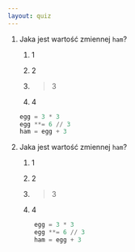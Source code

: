 ```yaml
---
layout: quiz
---
```


1. Jaka jest wartość zmiennej `ham`?

    1. 1

    2. 2

    3. > 3

    4. 4

    ```py
    egg = 3 * 3
    egg **= 6 // 3
    ham = egg + 3
    ```

2. Jaka jest wartość zmiennej `ham`?

    1. 1

    2. 2

    3. > 3

    4. 4

    ```py
        egg = 3 * 3
        egg **= 6 // 3
        ham = egg + 3
    ```
